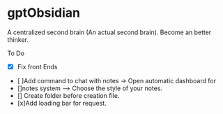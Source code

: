 # gptObsidian
A centralized second brain (An actual second brain). Become an better thinker.

To Do
-[x] Fix front Ends
- [ ]Add command to chat with notes -> Open automatic dashboard for
- []notes system --> Choose the style of your notes.
- [] Create folder before creation file.
- [x]Add loading bar for request.
